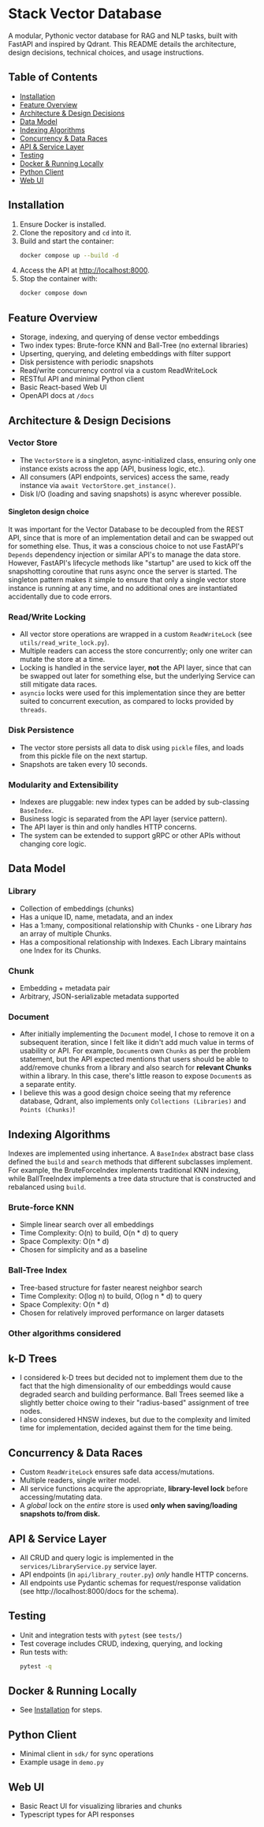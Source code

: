 # Stack Vector Database

A modular, Pythonic vector database for RAG and NLP tasks, built with FastAPI and inspired by Qdrant. This README details the architecture, design decisions, technical choices, and usage instructions.

## Table of Contents
- [Installation](#installation)
- [Feature Overview](#feature-overview)
- [Architecture & Design Decisions](#architecture--design-decisions)
- [Data Model](#data-model)
- [Indexing Algorithms](#indexing-algorithms)
- [Concurrency & Data Races](#concurrency--data-races)
- [API & Service Layer](#api--service-layer)
- [Testing](#testing)
- [Docker & Running Locally](#docker--running-locally)
- [Python Client](#python-client)
- [Web UI](#web-ui)

## Installation

1. Ensure Docker is installed.
2. Clone the repository and `cd` into it.
3. Build and start the container:
   ```sh
   docker compose up --build -d
   ```
4. Access the API at [http://localhost:8000](http://localhost:8000).
5. Stop the container with:
   ```sh
   docker compose down
   ```

## Feature Overview
- Storage, indexing, and querying of dense vector embeddings
- Two index types: Brute-force KNN and Ball-Tree (no external libraries)
- Upserting, querying, and deleting embeddings with filter support
- Disk persistence with periodic snapshots
- Read/write concurrency control via a custom ReadWriteLock
- RESTful API and minimal Python client
- Basic React-based Web UI
- OpenAPI docs at `/docs`

## Architecture & Design Decisions

### Vector Store
- The `VectorStore` is a singleton, async-initialized class, ensuring only one instance exists across the app (API, business logic, etc.).
- All consumers (API endpoints, services) access the same, ready instance via `await VectorStore.get_instance()`.
- Disk I/O (loading and saving snapshots) is async wherever possible.

#### Singleton design choice

It was important for the Vector Database to be decoupled from the REST API, since that is more of an implementation detail and can be swapped out for something else. Thus, it was a conscious choice to not use FastAPI's `Depends` dependency injection or similar API's to manage the data store. However, FastAPI's lifecycle methods like "startup" are used to kick off the snapshotting coroutine that runs async once the server is started. The singleton pattern makes it simple to ensure that only a single vector store instance is running at any time, and no additional ones are instantiated accidentally due to code errors.

### Read/Write Locking
- All vector store operations are wrapped in a custom `ReadWriteLock` (see `utils/read_write_lock.py`).
- Multiple readers can access the store concurrently; only one writer can mutate the store at a time.
- Locking is handled in the service layer, __not__ the API layer, since that can be swapped out later for something else, but the underlying Service can still mitigate data races.
- `asyncio` locks were used for this implementation since they are better suited to concurrent execution, as compared to locks provided by `threads`.

### Disk Persistence
- The vector store persists all data to disk using `pickle` files, and loads from this pickle file on the next startup.
- Snapshots are taken every 10 seconds.

### Modularity and Extensibility
- Indexes are pluggable: new index types can be added by sub-classing `BaseIndex`.
- Business logic is separated from the API layer (service pattern).
- The API layer is thin and only handles HTTP concerns.
- The system can be extended to support gRPC or other APIs without changing core logic.

## Data Model

### Library
- Collection of embeddings (chunks)
- Has a unique ID, name, metadata, and an index
- Has a 1:many, compositional relationship with Chunks - one Library _has_ an array of multiple Chunks.
- Has a compositional relationship with Indexes. Each Library maintains one Index for its Chunks.

### Chunk
- Embedding + metadata pair
- Arbitrary, JSON-serializable metadata supported

### Document
- After initially implementing the `Document` model, I chose to remove it on a subsequent iteration, since I felt like it didn't add much value in terms of usability or API. For example, `Document`s own `Chunks` as per the problem statement, but the API expected mentions that users should be able to add/remove chunks from a library and also search for __relevant Chunks__ within a library. In this case, there's little reason to expose `Document`s as a separate entity.
- I believe this was a good design choice seeing that my reference database, Qdrant, also implements only `Collections (Libraries)` and `Points (Chunks)`!

## Indexing Algorithms

Indexes are implemented using inhertance. A `BaseIndex` abstract base class defined the `build` and `search` methods that different subclasses implement. For example, the BruteForceIndex implements traditional KNN indexing, while BallTreeIndex implements a tree data structure that is constructed and rebalanced using `build`.

### Brute-force KNN
- Simple linear search over all embeddings
- Time Complexity: O(n) to build, O(n * d) to query
- Space Complexity: O(n * d)
- Chosen for simplicity and as a baseline

### Ball-Tree Index
- Tree-based structure for faster nearest neighbor search
- Time Complexity: O(log n) to build, O(log n * d) to query
- Space Complexity: O(n * d)
- Chosen for relatively improved performance on larger datasets

### Other algorithms considered

## k-D Trees
- I considered k-D trees but decided not to implement them due to the fact that the high dimensionality of our embeddings would cause degraded search and building performance. Ball Trees seemed like a slightly better choice owing to their "radius-based" assignment of tree nodes.
- I also considered HNSW indexes, but due to the complexity and limited time for implementation, decided against them for the time being.

## Concurrency & Data Races
- Custom `ReadWriteLock` ensures safe data access/mutations.
- Multiple readers, single writer model.
- All service functions acquire the appropriate, __library-level lock__ before accessing/mutating data.
- A _global_ lock on the _entire_ store is used __only when saving/loading snapshots to/from disk.__

## API & Service Layer
- All CRUD and query logic is implemented in the `services/LibraryService.py` service layer.
- API endpoints (in `api/library_router.py`) _only_ handle HTTP concerns.
- All endpoints use Pydantic schemas for request/response validation (see http://localhost:8000/docs for the schema).

## Testing
- Unit and integration tests with `pytest` (see `tests/`)
- Test coverage includes CRUD, indexing, querying, and locking
- Run tests with:
  ```sh
  pytest -q
  ```

## Docker & Running Locally
- See [Installation](#installation) for steps.

## Python Client
- Minimal client in `sdk/` for sync operations
- Example usage in `demo.py`

## Web UI
- Basic React UI for visualizing libraries and chunks
- Typescript types for API responses